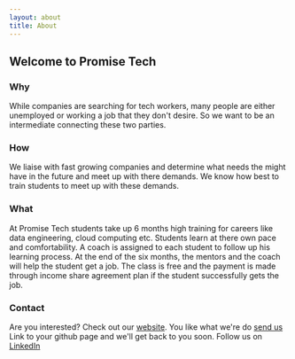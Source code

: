 ```yaml
---
layout: about
title: About
---
```


## Welcome to Promise Tech

### Why

While companies are searching for tech workers, many people are either unemployed or working a job that they don't desire. So we want to be an intermediate connecting these two parties.


### How

We liaise with fast growing companies and determine what needs the might have in the future and meet up with there demands. We know how best to train students to meet up with these demands. 


### What

At Promise Tech students take up 6 months high training for careers like data engineering, cloud computing etc. Students learn at there own pace and comfortability. A coach is assigned to each student to follow up his learning process.
At the end of the six months, the mentors and the coach will help the student get a job. The class is free and the payment is made through income share agreement plan if the student successfully gets the job.


### Contact 

Are you interested? Check out our [website](http://ezipro.github.io). You like what we're do [send us](https://github.com/ezipro/ezipro.github.io)
Link to your github page and we'll get back to you soon. Follow us on [LinkedIn](https://www.linkedin.com/public-profile)

